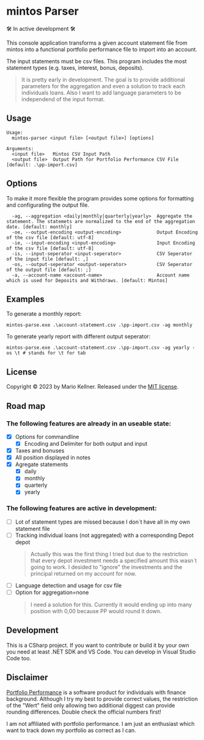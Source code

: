  # mintos Parser
🛠 In active development 🛠

This console application transforms a given account statement file from mintos into a functional portfolio performance file to import into an account.

The input statements must be csv files. This program includes the most statement types (e.g. taxes, interest, bonus, deposits).
> It is pretty early in development. The goal is to provide additional parameters for the aggregation and even a solution to track each individuals loans. Also I want to add language parameters to be independend of the input format. 

 ## Usage
 
```cli
Usage:
  mintos-parser <input file> [<output file>] [options]

Arguments:
  <input file>   Mintos CSV Input Path
  <output file>  Output Path for Portfolio Performance CSV File [default: .\pp-import.csv]
```

## Options
To make it more flexible the program provides some options for formatting and configurating the output file.
```cli
  -ag, --aggregation <daily|monthly|quarterly|yearly>  Aggregate the statement. The statemets are normalized to the end of the aggregation date. [default: monthly]
  -oe, --output-encoding <output-encoding>             Output Encoding of the csv file [default: utf-8]
  -ie, --input-encoding <input-encoding>               Input Encoding of the csv file [default: utf-8]
  -is, --input-seperator <input-seperator>             CSV Seperator of the input file [default: ,]
  -os, --output-seperator <output-seperator>           CSV Seperator of the output file [default: ;]
  -a, --account-name <account-name>                    Account name which is used for Deposits and Withdraws. [default: Mintos]
```

## Examples
To generate a monthly report:
```cli 
mintos-parse.exe .\account-statement.csv .\pp-import.csv -ag monthly
```

To generate yearly report with different output seperator:
```cli 
mintos-parse.exe .\account-statement.csv .\pp-import.csv -ag yearly -os \t # stands for \t for tab
```

## License
Copyright &copy; 2023 by Mario Kellner. Released under the [MIT license](https://github.com/Blackspo0n/mintos-parser/blob/main/LICENSE).

## Road map
### The following features are already in an useable state:

* [X] Options for commandline
  * [X] Encoding and Delimiter for both output and input
* [X] Taxes and bonuses
* [X] All position displayed in notes
* [X] Agregate statements
  * [X] daily
  * [X] monthly
  * [X] quarterly
  * [X] yearly

### The following features are active in development:

* [ ] Lot of statement types are missed because I don´t have all in my own statement file
* [ ] Tracking individual loans (not aggregated) with a corresponding Depot depot
    > Actually this was the first thing I tried but due to the restriction that every depot investment needs a specified amount this wasn´t going to work. I desided to "ignore" the investments and the principal returned on my account for now.
* [ ] Language detection and usage for csv file
* [ ] Option for aggregation=none
    > I need a solution for this. Currently it would ending up into many position with 0,00 because PP would round it down.

## Development
This is a CSharp project. If you want to contribute or build it by your own you need at least .NET SDK and VS Code.
You can develop in Visual Studio Code too.

## Disclaimer
[Portfolio Performance](https://www.portfolio-performance.info) is a software product for individuals with finance background. Although I try my best to provide correct values, the restriction of the "Wert" field only allowing two additional diggest can provide rounding differences. Double check the official numbers first!

I am not affiliated with portfolio performance. I am just an enthusiast which want to track down my portfolio as correct as I can.
